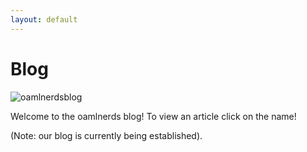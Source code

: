 ```yaml
---
layout: default
---
```


# Blog

![oamlnerdsblog](https://user-images.githubusercontent.com/48270916/118755574-95ae8a80-b815-11eb-90c8-3d259efe6c85.png)

Welcome to the oamlnerds blog! To view an article click on the name!

(Note: our blog is currently being established).
